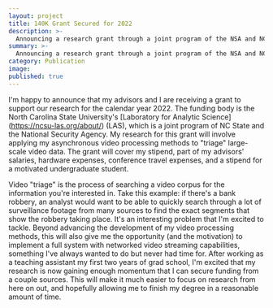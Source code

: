 ```yaml
---
layout: project
title: 140K Grant Secured for 2022
description: >-
  Announcing a research grant through a joint program of the NSA and NC State
summary: >-
  Announcing a research grant through a joint program of the NSA and NC State
category: Publication
image: 
published: true
---
```


I'm happy to announce that my advisors and I are receiving a grant to support our research for the calendar year 2022. The funding body is the North Carolina State University's [Laboratory for Analytic Science] (https://ncsu-las.org/about/) (LAS), which is a joint program of NC State and the National Security Agency. My research for this grant will involve applying my asynchronous video processing methods to "triage" large-scale video data. The grant will cover my stipend, part of my advisors' salaries, hardware expenses, conference travel expenses, and a stipend for a motivated undergraduate student. 

Video "triage" is the process of searching a video corpus for the information you're interested in. Take this example: if there's a bank robbery, an analyst would want to be able to quickly search through a lot of surveillance footage from many sources to find the exact segments that show the robbery taking place. It's an interesting problem that I'm excited to tackle. Beyond advancing the development of my video processing methods, this will also give me the opportunity (and the motivation) to implement a full system with networked video streaming capabilities, something I've always wanted to do but never had time for. After working as a teaching assistant my first two years of grad school, I'm excited that my research is now gaining enough momentum that I can secure funding from a couple sources. This will make it much easier to focus on research from here on out, and hopefully allowing me to finish my degree in a reasonable amount of time.